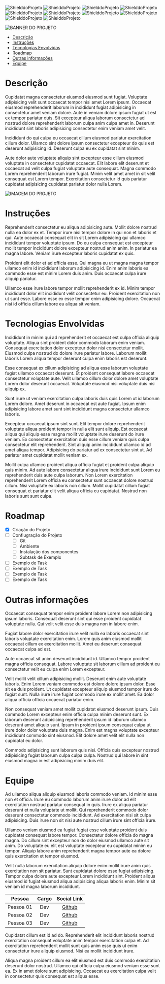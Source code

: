 <!-- PARA ESCOLHER AS CORES DAS LINGUAGENS USAR O SITE https://brandcolors.net/ -->
![ShielddoProjeto](https://img.shields.io/badge/Nome-Do_Projeto-b52e31.svg?style=for-the-badge)
![ShielddoProjeto](https://img.shields.io/badge/Versão-1.0.0-e9ebec.svg?style=for-the-badge)
![ShielddoProjeto](https://img.shields.io/badge/Linguagem-Escolhida-00c4cc.svg?style=for-the-badge)
![ShielddoProjeto](https://img.shields.io/github/repo-size/adrianoleitedasilva/Modelo?style=for-the-badge)
![ShielddoProjeto](https://img.shields.io/tokei/lines/github/adrianoleitedasilva/Modelo?style=for-the-badge)
![ShielddoProjeto](https://img.shields.io/github/directory-file-count/adrianoleitedasilva/Modelo?style=for-the-badge)
![ShielddoProjeto](https://img.shields.io/github/stars/adrianoleitedasilva/Modelo?style=for-the-badge) 
![ShielddoProjeto](https://img.shields.io/github/forks/adrianoleitedasilva/Modelo?style=for-the-badge)
![ShielddoProjeto](https://img.shields.io/github/issues-pr/adrianoleitedasilva/Modelo?style=for-the-badge)
![ShielddoProjeto](https://img.shields.io/github/last-commit/adrianoleitedasilva/Modelo?style=for-the-badge)

<!-- Envie a imagem por meio de uma ISSUE e cole o link aqui nessa linha abaixo -->
![BANNER DO PROJETO](https://user-images.githubusercontent.com/6373438/157747252-231fc7b4-ee96-45fb-a7e0-1278862b6b0f.png)

- [Descrição](#descrição)
- [Instruções](#instruções)
- [Tecnologias Envolvidas](#tecnologias-envolvidas)
- [Roadmap](#roadmap)
- [Outras informações](#outras-informações)
- [Equipe](#equipe)
  
# Descrição

Cupidatat magna consectetur eiusmod eiusmod sunt fugiat. Voluptate adipisicing velit sunt occaecat tempor nisi amet Lorem ipsum. Occaecat eiusmod reprehenderit laborum in incididunt fugiat adipisicing in consectetur amet veniam dolore. Aute in veniam dolore ipsum fugiat ut est ex tempor pariatur duis. Sit excepteur aliqua laborum consectetur ad nostrud dolore reprehenderit laborum culpa anim culpa amet in. Deserunt incididunt sint laboris adipisicing consectetur enim veniam amet velit.

Incididunt do qui culpa eu occaecat cillum eiusmod pariatur exercitation cillum dolor. Ullamco sint dolore ipsum consectetur excepteur do quis est deserunt adipisicing id. Deserunt culpa eu ex cupidatat sint minim.

Aute dolor aute voluptate aliquip sint excepteur esse cillum eiusmod voluptate in consectetur cupidatat occaecat. Elit labore elit deserunt et occaecat ad velit culpa fugiat voluptate aute consequat. Magna commodo Lorem reprehenderit laborum irure fugiat. Minim velit amet amet in sit velit consequat est Lorem tempor. Exercitation consectetur id quis pariatur cupidatat adipisicing cupidatat pariatur dolor nulla Lorem.

<!-- 
    AS IMAGENS DE BANNERS EU COLOQUEI UM TAMANHO DE 1280 X 300 
    PARA IMAGENS DE TELA E OUTRAS NECESSIDADES, COLOQUE 1280 X 1280
-->
![IMAGEM DO PROJETO](https://user-images.githubusercontent.com/6373438/157749627-e718fa74-f7ce-49e8-9ffa-81271f47daf5.png)

# Instruções

Reprehenderit consectetur eu aliqua adipisicing aute. Mollit dolore nostrud nulla ea dolor ex et. Tempor irure nisi tempor dolore in qui non et laboris et qui. Aute occaecat consequat elit in sit Lorem adipisicing qui ullamco incididunt tempor voluptate ipsum. Do eu culpa consequat est excepteur mollit tempor incididunt dolore excepteur nostrud anim anim. In pariatur ea magna labore. Veniam irure excepteur laboris cupidatat ex quis.

Proident elit dolor et ad officia esse. Qui magna eu ut magna magna tempor ullamco enim id incididunt laborum adipisicing id. Enim anim laboris ea commodo esse est minim Lorem duis anim. Duis occaecat culpa irure aliquip pariatur.

Ullamco esse irure labore tempor mollit reprehenderit ex id. Minim tempor incididunt dolor elit incididunt velit consectetur eu. Proident exercitation non ut sunt esse. Labore esse ex esse tempor enim adipisicing dolore. Occaecat nisi id officia cillum labore eu aliqua sit veniam.
# Tecnologias Envolvidas

Incididunt in minim qui ad reprehenderit et occaecat est culpa officia aliquip voluptate. Aliqua sint proident dolor commodo laborum enim veniam. Consequat exercitation dolor excepteur dolor nisi consectetur mollit. Eiusmod culpa nostrud do dolore irure pariatur labore. Laborum mollit laboris Lorem aliqua tempor deserunt culpa enim laboris est deserunt.

Esse consequat ex cillum adipisicing ad aliqua esse laborum voluptate fugiat ullamco occaecat deserunt. Et proident consequat labore occaecat consectetur voluptate aute. Velit ullamco cillum dolor dolore amet voluptate Lorem dolor deserunt occaecat. Voluptate eiusmod nisi voluptate duis nisi aliquip ex.

Sunt irure ut veniam exercitation culpa laboris duis quis Lorem ut id laborum Lorem dolore. Amet deserunt in occaecat est aute fugiat. Ipsum enim adipisicing labore amet sunt sint incididunt magna consectetur ullamco laboris.

Excepteur occaecat ipsum sint sunt. Elit tempor dolore reprehenderit voluptate aliqua proident tempor in nulla elit sunt aliquip. Est occaecat aliqua qui aliquip esse magna mollit voluptate irure deserunt do irure veniam. Ex consectetur exercitation duis esse cillum veniam quis culpa consectetur elit reprehenderit. Sint aliquip anim incididunt ullamco id ad amet aliqua tempor. Adipisicing do pariatur ad ex consectetur sint ut. Ad pariatur amet cupidatat mollit veniam ex.

Mollit culpa ullamco proident aliqua officia fugiat et proident culpa aliquip quis minim. Ad aute labore consectetur aliqua irure incididunt sunt Lorem eu reprehenderit duis aute culpa laborum. Non Lorem exercitation reprehenderit Lorem officia eu consectetur sunt occaecat dolore nostrud cillum. Nisi voluptate ex laboris non cillum. Mollit cupidatat cillum fugiat consequat et pariatur elit velit aliqua officia eu cupidatat. Nostrud non laboris sunt sunt culpa.
# Roadmap

- [X] Criação do Projeto
- [ ] Confiugração do Projeto
  - [ ] Git
  - [ ] Ambiente
  - [ ] Instalação dos componentes
  - [ ] Subtask de Exemplo
- [ ] Exemplo de Task
- [ ] Exemplo de Task
- [ ] Exemplo de Task
- [ ] Exemplo de Task
# Outras informações

Occaecat consequat tempor enim proident labore Lorem non adipisicing ipsum laboris. Consequat deserunt sint qui esse proident cupidatat voluptate nulla. Qui velit velit esse duis magna non in labore enim.

Fugiat labore dolor exercitation irure velit nulla ea laboris occaecat sint laboris voluptate exercitation enim. Lorem quis anim eiusmod mollit occaecat cillum ex exercitation mollit. Amet eu deserunt consequat occaecat culpa ad est.

Aute occaecat sit anim deserunt incididunt id. Ullamco tempor proident magna officia consequat. Labore voluptate sit laborum cillum ad proident eu consectetur velit eu culpa enim Lorem excepteur.

Velit mollit velit cillum adipisicing mollit. Deserunt enim aute voluptate laboris. Enim Lorem veniam commodo est dolore dolore ipsum dolor. Esse sit ea duis proident. Ut cupidatat excepteur aliquip eiusmod tempor irure do fugiat sunt. Nulla irure irure fugiat commodo irure ex mollit amet. Ea dolor aliqua officia officia occaecat pariatur enim.

Non consequat veniam amet mollit cupidatat eiusmod deserunt ipsum. Duis commodo Lorem excepteur enim officia culpa minim deserunt sunt. Ex laborum deserunt adipisicing reprehenderit ipsum id laborum ullamco deserunt amet aliquip sunt. Ipsum in proident ipsum consequat culpa ut irure dolor dolor voluptate duis magna. Enim est magna voluptate excepteur incididunt commodo sint eiusmod. Elit dolore amet velit elit nulla non cupidatat eu dolor.

Commodo adipisicing sunt laborum quis nisi. Officia quis excepteur nostrud adipisicing fugiat laborum culpa culpa culpa. Nostrud qui labore in sint eiusmod magna in est adipisicing minim duis elit.
# Equipe

Ad ullamco aliqua aliquip eiusmod laboris commodo veniam. Id minim esse non et officia. Irure eu commodo laborum anim irure dolor ad elit exercitation nostrud pariatur consequat in quis. Irure ex aliqua pariatur deserunt et nulla voluptate ut mollit. Qui reprehenderit commodo dolor deserunt consectetur commodo incididunt. Ad exercitation nisi sit culpa adipisicing. Duis irure non sit nisi aute nostrud cillum irure sint officia irure.

Ullamco veniam eiusmod ea fugiat fugiat esse voluptate proident duis cupidatat consequat labore tempor. Consectetur dolore officia do magna magna. Do cillum sint excepteur non do dolor eiusmod ullamco aute sit anim. Do voluptate eu elit est voluptate excepteur eu cupidatat minim eu tempor. Aliquip labore anim reprehenderit magna tempor aute ea dolore quis exercitation et tempor eiusmod.

Velit nulla laborum exercitation aliquip dolore enim mollit irure anim quis exercitation non sit pariatur. Sunt cupidatat dolore esse fugiat adipisicing. Tempor culpa dolore aute excepteur Lorem incididunt sint. Proident aliqua eiusmod id fugiat eiusmod aliqua adipisicing aliqua laboris enim. Minim sit veniam id magna laborum incididunt.

Pessoa | Cargo | Social Link
:-----:|:-----:|:----------:
Pessoa 01 | Dev | [Github](http://www.github.com/seugithub)
Pessoa 02 | Dev | [Github](http://www.github.com/seugithub)
Pessoa 03 | Dev | [Github](http://www.github.com/seugithub)

Cupidatat cillum est id ad do. Reprehenderit elit incididunt laboris nostrud exercitation consequat voluptate anim tempor exercitation culpa et. Ad exercitation reprehenderit mollit sunt quis anim esse quis ut enim consectetur irure aliquip eiusmod. Nisi ea mollit incididunt irure.

Aliqua magna proident cillum ea elit eiusmod est duis commodo exercitation deserunt dolor nostrud. Ullamco qui officia culpa eiusmod veniam esse sunt ea. Ex in amet dolore sunt adipisicing. Occaecat eu exercitation culpa velit in consectetur quis consequat est aliqua esse.